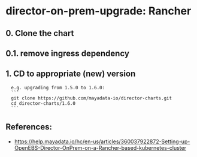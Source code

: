 # director-on-prem-upgrade: Rancher

## 0. Clone the chart
## 0.1. remove ingress dependency
## 1. CD to appropriate (new) version
      e.g. upgrading from 1.5.0 to 1.6.0:
      ```
      git clone https://github.com/mayadata-io/director-charts.git
      cd director-charts/1.6.0
      ```

## References:
* https://help.mayadata.io/hc/en-us/articles/360037922872-Setting-up-OpenEBS-Director-OnPrem-on-a-Rancher-based-kubernetes-cluster

